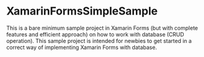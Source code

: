 # XamarinFormsSimpleSample
This is a bare minimum sample project in Xamarin Forms (but with complete features and efficient approach) on how to work with database (CRUD operation). This sample project is intended for newbies to get started in a correct way of implementing Xamarin Forms with database. 
